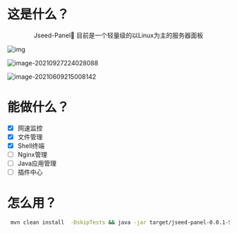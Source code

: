 # 这是什么？

<div align="center">
Jseed-Panel🌱 目前是一个轻量级的以Linux为主的服务器面板

</div>

![img](https://img.shields.io/badge/%E7%89%88%E6%9C%AC-0.0.1-green)

![image-20210927224028088](https://tva1.sinaimg.cn/large/008i3skNgy1guvkdyk6nwj61uv0u0gq002.jpg)

![image-20210609215008142](https://tva1.sinaimg.cn/large/008i3skNgy1grccrodn7uj315n0u0jyu.jpg)

# 能做什么？

- [x]  网速监控
- [x]  文件管理
- [x] Shell终端
- [ ] Nginx管理
- [ ]  Java应用管理
- [ ]  插件中心
# 怎么用？

~~~sh
 mvn clean install  -DskipTests && java -jar target/jseed-panel-0.0.1-SNAPSHOT.jar 
~~~






